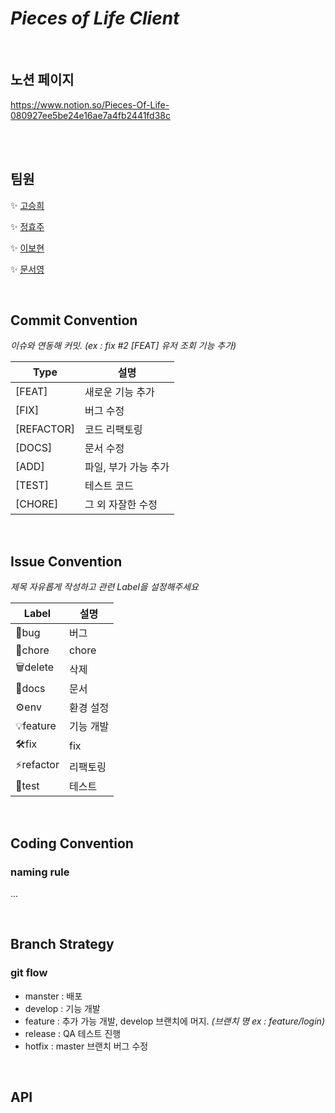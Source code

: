 # _Pieces of Life Client_


</br>

## 노션 페이지
https://www.notion.so/Pieces-Of-Life-080927ee5be24e16ae7a4fb2441fd38c

</br>


</br>

## 팀원

<aside>
    
✨ [고승희](https://github.com/alex-koko) 

✨ [정효주](https://github.com/hj-jung) 

✨ [이보현](https://github.com/frombozztoang) 
  
✨ [문서영](https://github.com/seona-moon) 

</aside>

</br>

## Commit Convention
_이슈와 연동해 커밋. (ex : fix #2 [FEAT] 유저 조회 기능 추가)_

| Type       | 설명                                                          |
| ---------- | ------------------------------------------------------------- |
| [FEAT]     | 새로운 기능 추가                                               |
| [FIX]      | 버그 수정                                                     |
| [REFACTOR] | 코드 리팩토링                                                 |
| [DOCS]     | 문서 수정                                                     |
| [ADD]      | 파일, 부가 가능 추가                                          |
| [TEST]     | 테스트 코드                                                   |
| [CHORE]    | 그 외 자잘한 수정                                             |

</br>

## Issue Convention
_제목 자유롭게 작성하고 관련 Label을 설정해주세요_

| Label       | 설명                                                          |
| ---------- | ------------------------------------------------------------- |
| 🐞bug    | 버그                                                          |
| 🧹chore  | chore                                                        |
| 🗑️delete | 삭제                                                         |
| 📄docs   | 문서                                                       |
| ⚙️env    | 환경 설정                                                   |
| 💡feature | 기능 개발                                                |
| 🛠️fix    | fix                                                         |
| ⚡refactor | 리팩토링                                                |
| 👷test    | 테스트                                                      |

</br>

## Coding Convention

### naming rule
...

</br>

## Branch Strategy
### git flow
- manster : 배포
- develop : 기능 개발
- feature : 추가 가능 개발, develop 브랜치에 머지. _(브랜치 명 ex : feature/login)_
- release : QA 테스트 진행
- hotfix : master 브랜치 버그 수정

</br>

## API

</br>

